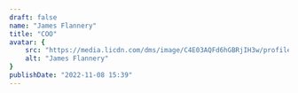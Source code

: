 ```yaml
---
draft: false
name: "James Flannery"
title: "COO"
avatar: {
    src: "https://media.licdn.com/dms/image/C4E03AQFd6hGBRjIH3w/profile-displayphoto-shrink_800_800/0/1634856249580?e=1722470400&v=beta&t=g20bFBw-wrivG8B8dGJ_Qzr97CpSi0GY4gWLOgj_uAc",
    alt: "James Flannery"
}
publishDate: "2022-11-08 15:39"
---
```

